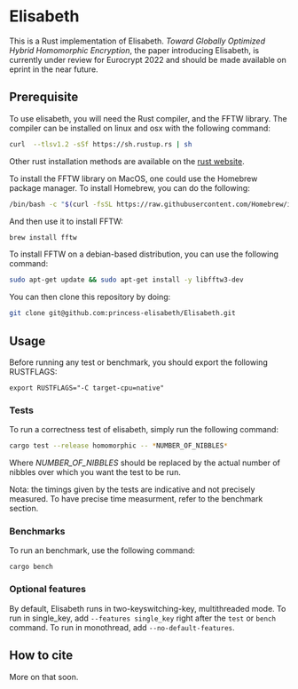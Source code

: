 # Elisabeth
This is a Rust implementation of Elisabeth. _Toward Globally Optimized Hybrid Homomorphic Encryption_, the paper introducing Elisabeth, is currently under review for Eurocrypt 2022 and should be made available on eprint in the near future.

## Prerequisite

To use elisabeth, you will need the Rust compiler, and the FFTW library. The compiler can be
installed on linux and osx with the following command:

```bash
curl  --tlsv1.2 -sSf https://sh.rustup.rs | sh
```

Other rust installation methods are available on the
[rust website](https://forge.rust-lang.org/infra/other-installation-methods.html).

To install the FFTW library on MacOS, one could use the Homebrew package manager. To install
Homebrew, you can do the following:

```bash
/bin/bash -c "$(curl -fsSL https://raw.githubusercontent.com/Homebrew/install/master/install.sh)"
```

And then use it to install FFTW:

```bash
brew install fftw
```

To install FFTW on a debian-based distribution, you can use the following command:

```bash
sudo apt-get update && sudo apt-get install -y libfftw3-dev
```

You can then clone this repository by doing:

```bash
git clone git@github.com:princess-elisabeth/Elisabeth.git
```

## Usage
Before running any test or benchmark, you should export the following RUSTFLAGS:
```
export RUSTFLAGS="-C target-cpu=native"
```

### Tests
To run a correctness test of elisabeth, simply run the following command:
```bash
cargo test --release homomorphic -- *NUMBER_OF_NIBBLES*
```
Where *NUMBER_OF_NIBBLES* should be replaced by the actual number of nibbles over which you want the test to be run.

Nota: the timings given by the tests are indicative and not precisely measured. To have precise time measurment, refer to the benchmark section.

### Benchmarks
To run an benchmark, use the following command:
```
cargo bench
```
### Optional features
By default, Elisabeth runs in two-keyswitching-key, multithreaded mode. To run in single_key, add `--features single_key` right after the `test` or `bench` command. To run in monothread, add `--no-default-features`.

## How to cite
More on that soon.
